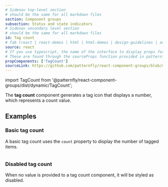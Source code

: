 ```yaml
---
# Sidenav top-level section
# should be the same for all markdown files
section: Component groups
subsection: Status and state indicators
# Sidenav secondary level section
# should be the same for all markdown files
id: Tag count
# Tab (react | react-demos | html | html-demos | design-guidelines | accessibility)
source: react
# If you use typescript, the name of the interface to display props for
# These are found through the sourceProps function provided in patternfly-docs.source.js
propComponents: ['TagCount']
sourceLink: https://github.com/patternfly/react-component-groups/blob/main/packages/module/patternfly-docs/content/extensions/component-groups/examples/TagCount/TagCount.md
---
```

import TagCount from '@patternfly/react-component-groups/dist/dynamic/TagCount';

The **tag count** component generates a tag icon that displays a number, which represents a count value. 

## Examples

### Basic tag count

A basic tag count uses the `count` property to display the number of tagged items.

```js file="./TagCountExample.tsx"

```

### Disabled tag count

When no value is provided to a tag count component, it will be styled as disabled.

```js file="./TagCountDisabledExample.tsx"

```
